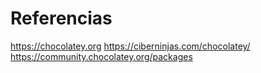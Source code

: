 # Referencias 
https://chocolatey.org
https://ciberninjas.com/chocolatey/
https://community.chocolatey.org/packages
